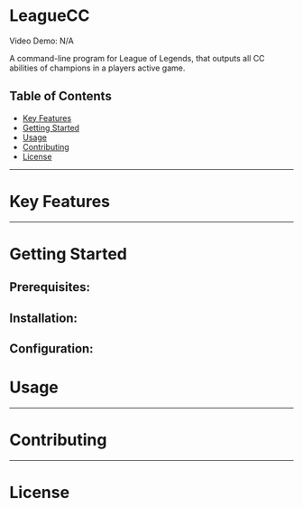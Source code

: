 # LeagueCC
Video Demo: N/A

A command-line program for League of Legends, that outputs all CC abilities of champions in a players active game.

## Table of Contents

- [Key Features](#key-features)
- [Getting Started](#getting-started)
- [Usage](#usage)
- [Contributing](#contributing)
- [License](#license)

---
# Key Features

---
# Getting Started

## Prerequisites: 




## Installation:

## Configuration:

# Usage



---
# Contributing



---
# License

